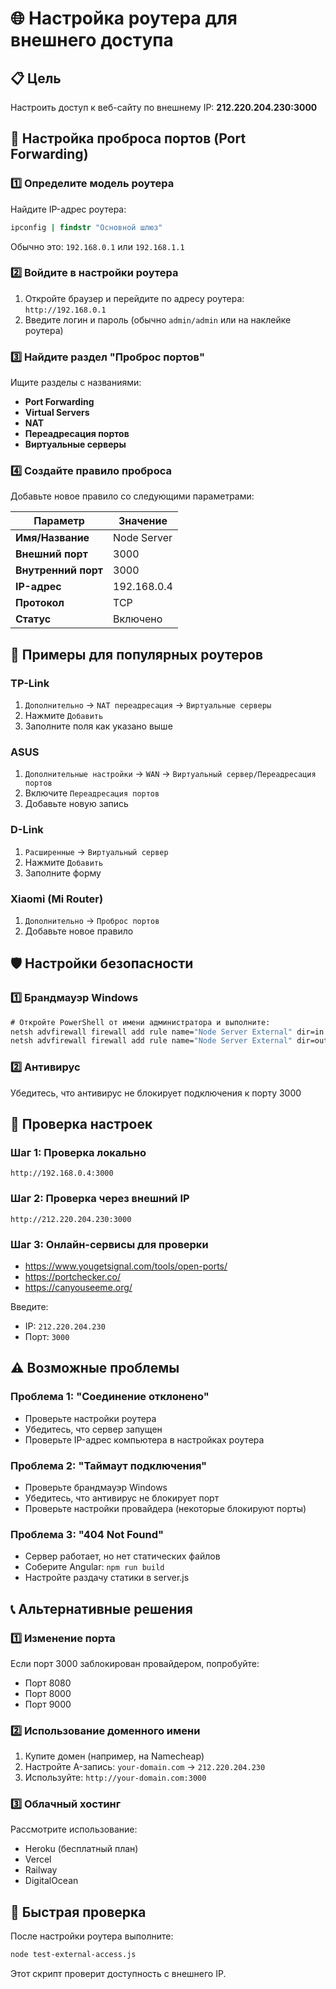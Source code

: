 # 🌐 Настройка роутера для внешнего доступа

## 📋 Цель
Настроить доступ к веб-сайту по внешнему IP: **212.220.204.230:3000**

## 🔧 Настройка проброса портов (Port Forwarding)

### **1️⃣ Определите модель роутера**

Найдите IP-адрес роутера:
```cmd
ipconfig | findstr "Основной шлюз"
```
Обычно это: `192.168.0.1` или `192.168.1.1`

### **2️⃣ Войдите в настройки роутера**

1. Откройте браузер и перейдите по адресу роутера: `http://192.168.0.1`
2. Введите логин и пароль (обычно `admin/admin` или на наклейке роутера)

### **3️⃣ Найдите раздел "Проброс портов"**

Ищите разделы с названиями:
- **Port Forwarding**
- **Virtual Servers** 
- **NAT**
- **Переадресация портов**
- **Виртуальные серверы**

### **4️⃣ Создайте правило проброса**

Добавьте новое правило со следующими параметрами:

| Параметр | Значение |
|----------|----------|
| **Имя/Название** | Node Server |
| **Внешний порт** | 3000 |
| **Внутренний порт** | 3000 |
| **IP-адрес** | 192.168.0.4 |
| **Протокол** | TCP |
| **Статус** | Включено |

## 🔧 Примеры для популярных роутеров

### **TP-Link**
1. `Дополнительно` → `NAT переадресация` → `Виртуальные серверы`
2. Нажмите `Добавить`
3. Заполните поля как указано выше

### **ASUS**
1. `Дополнительные настройки` → `WAN` → `Виртуальный сервер/Переадресация портов`
2. Включите `Переадресация портов`
3. Добавьте новую запись

### **D-Link**
1. `Расширенные` → `Виртуальный сервер`
2. Нажмите `Добавить`
3. Заполните форму

### **Xiaomi (Mi Router)**
1. `Дополнительно` → `Проброс портов`
2. Добавьте новое правило

## 🛡️ Настройки безопасности

### **1️⃣ Брандмауэр Windows**
```cmd
# Откройте PowerShell от имени администратора и выполните:
netsh advfirewall firewall add rule name="Node Server External" dir=in action=allow protocol=TCP localport=3000
netsh advfirewall firewall add rule name="Node Server External" dir=out action=allow protocol=TCP localport=3000
```

### **2️⃣ Антивирус**
Убедитесь, что антивирус не блокирует подключения к порту 3000

## 🧪 Проверка настроек

### **Шаг 1: Проверка локально**
```
http://192.168.0.4:3000
```

### **Шаг 2: Проверка через внешний IP**
```
http://212.220.204.230:3000
```

### **Шаг 3: Онлайн-сервисы для проверки**
- https://www.yougetsignal.com/tools/open-ports/
- https://portchecker.co/
- https://canyouseeme.org/

Введите:
- IP: `212.220.204.230`
- Порт: `3000`

## ⚠️ Возможные проблемы

### **Проблема 1: "Соединение отклонено"**
- Проверьте настройки роутера
- Убедитесь, что сервер запущен
- Проверьте IP-адрес компьютера в настройках роутера

### **Проблема 2: "Таймаут подключения"**
- Проверьте брандмауэр Windows
- Убедитесь, что антивирус не блокирует порт
- Проверьте настройки провайдера (некоторые блокируют порты)

### **Проблема 3: "404 Not Found"**
- Сервер работает, но нет статических файлов
- Соберите Angular: `npm run build`
- Настройте раздачу статики в server.js

## 📞 Альтернативные решения

### **1️⃣ Изменение порта**
Если порт 3000 заблокирован провайдером, попробуйте:
- Порт 8080
- Порт 8000  
- Порт 9000

### **2️⃣ Использование доменного имени**
1. Купите домен (например, на Namecheap)
2. Настройте A-запись: `your-domain.com` → `212.220.204.230`
3. Используйте: `http://your-domain.com:3000`

### **3️⃣ Облачный хостинг**
Рассмотрите использование:
- Heroku (бесплатный план)
- Vercel
- Railway
- DigitalOcean

## 🚀 Быстрая проверка

После настройки роутера выполните:
```bash
node test-external-access.js
```

Этот скрипт проверит доступность с внешнего IP. 